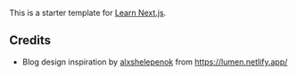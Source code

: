 This is a starter template for [Learn Next.js](https://nextjs.org/learn).

## Credits

* Blog design inspiration by <a href="https://www.gatsbyjs.com/starters/alxshelepenok/gatsby-starter-lumen/" title="starter">alxshelepenok</a> from <a href="https://lumen.netlify.app/" title="Flaticon">https://lumen.netlify.app/</a>
